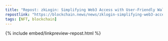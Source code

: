 ```yaml
---
title: "Repost: zkLogin: Simplifying Web3 Access with User-Friendly Wallet Innovation - Blockchain.News"
repostlink: "https://blockchain.news/news/zklogin-simplifying-web3-access-wallet-innovation"
tags: [NFT, blockchain]
---
```


{% include embed/linkpreview-repost.html %}
